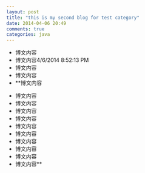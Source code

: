 ```yaml
---
layout: post
title: "this is my second blog for test category"
date: 2014-04-06 20:49
comments: true
categories: java
---
```

- 博文内容
- 博文内容4/6/2014 8:52:13 PM 
- 博文内容
- 博文内容
- **博文内容
<!--More -->
- 博文内容
- 博文内容
- 博文内容
- 博文内容
- 博文内容
- 博文内容
- 博文内容
- 博文内容
- 博文内容
- 博文内容**
